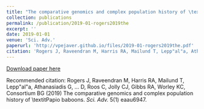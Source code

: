 ```yaml
---
title: "The comparative genomics and complex population history of \textitPapio baboons"
collection: publications
permalink: /publication/2019-01-rogers2019the
excerpt: ''
date: 2019-01-01
venue: 'Sci. Adv.'
paperurl: 'http://vpejaver.github.io/files/2019-01-rogers2019the.pdf'
citation: 'Rogers J, Raveendran M, Harris RA, Mailund T, Lepp"al"a, Athanasiadis G, ... D, Roos C, Jolly CJ, Gibbs RA, Worley KC, Consortium BG (2019) The comparative genomics and complex population history of \textitPapio baboons. <i>Sci. Adv.</i> 5(1) eaau6947.'
---
```

[Download paper here](http://vpejaver.github.io/files/2019-01-rogers2019the.pdf)

Recommended citation: Rogers J, Raveendran M, Harris RA, Mailund T, Lepp"al"a, Athanasiadis G, ... D, Roos C, Jolly CJ, Gibbs RA, Worley KC, Consortium BG (2019) The comparative genomics and complex population history of \textitPapio baboons. <i>Sci. Adv.</i> 5(1) eaau6947.

